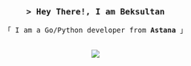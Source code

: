 
<!-- Intro  -->
<h3 align="center">
        <samp>&gt; Hey There!, I am
                <b>Beksultan</b>
        </samp>
</h3>


<p align="center"> 
  <samp>
    「 I am a Go/Python developer from <b>Astana</b> 」
    <br>
    <br>
  </samp>
</p>

<p align="center">
 <a href="https://t.me/zirko_one" target="_blank">
  <img src="https://img.shields.io/badge/Telegram-1DA1F2?style=for-the-badge&logo=telegram&logoColor=white" />
 </a>
</p>
<br />
